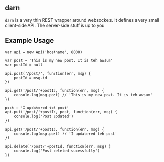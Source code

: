 ## darn

`darn` is a very thin REST wrapper around websockets. It defines a very small
client-side API. The server-side stuff is up to you

## Example Usage

    var api = new Api('hostname', 8000)
    
    var post = 'This is my new post. It is teh awsum'
    var postId = null
    
    api.post('/post/', function(err, msg) {
        postId = msg.id
    })
    
    api.get('/post/'+postId, function(err, msg) {
        console.log(msg.post) // 'This is my new post. It is teh awsum'
    })
    
    post = 'I updatered teh post'
    api.put('/post/'+postId, post, function(err, msg) {
        console.log('Post updated')
    })
    
    api.get('/post/'+postId, function(err, msg) {
        console.log(msg.post) // 'I updatered teh post'
    })
    
    api.delete('/post/'+postId, function(err, msg) {
        console.log('Post deleted sucessfully')
    })